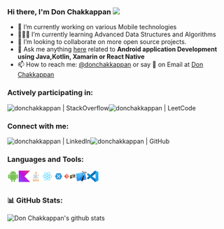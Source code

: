 ### Hi there, I'm Don Chakkappan <img src="https://media.giphy.com/media/hvRJCLFzcasrR4ia7z/giphy.gif" width="25px">

<!--
**donchakkappan/donchakkappan** is a ✨ _special_ ✨ repository because its `README.md` (this file) appears on your GitHub profile. -->

- 📱 I’m currently working on various Mobile technologies
- 👨🏻‍💻 I’m currently learning Advanced Data Structures and Algorithms
- 👥 I’m looking to collaborate on more open source projects.
- 💬 Ask me anything [here](https://github.com/donchakkappan/donchakkappan/issues) related to <b>Android application Development using Java,Kotlin, Xamarin or React Native</b>
- 📫 How to reach me: [@donchakkappan][linkedin] or say 👋 on Email at [Don Chakkappan](mailto:donchakkappan@gmail.com)

### Actively participating in:

[<img align="left" alt="donchakkappan | StackOverflow" src="https://img.shields.io/badge/Stack_Overflow-FE7A16?style=for-the-badge&logo=stack-overflow&logoColor=white" />][stackoverflow]
[<img align="left" alt="donchakkappan | LeetCode" src="https://img.shields.io/badge/-LeetCode-FFA116?style=for-the-badge&logo=LeetCode&logoColor=black" />][leetcode]

<br />

### Connect with me:

[<img align="left" alt="donchakkappan | LinkedIn" src="https://img.shields.io/badge/LinkedIn-0077B5?style=for-the-badge&logo=linkedin&logoColor=white" />][linkedin]
[<img align="left" alt="donchakkappan | GitHub" src="https://img.shields.io/badge/GitHub-100000?style=for-the-badge&logo=github&logoColor=white" />][github]

<br />

### Languages and Tools:
<img align="left" alt="Android" width="26px" src="https://raw.githubusercontent.com/github/explore/80688e429a7d4ef2fca1e82350fe8e3517d3494d/topics/android/android.png" />
<img align="left" alt="Kotlin" width="26px" src="https://raw.githubusercontent.com/github/explore/80688e429a7d4ef2fca1e82350fe8e3517d3494d/topics/kotlin/kotlin.png" />
<img align="left" alt="Java" width="26px" src="https://raw.githubusercontent.com/github/explore/80688e429a7d4ef2fca1e82350fe8e3517d3494d/topics/java/java.png" />
<img align="left" alt="React Native" width="26px" src="https://raw.githubusercontent.com/github/explore/80688e429a7d4ef2fca1e82350fe8e3517d3494d/topics/react-native/react-native.png" />
<img align="left" alt="Xamarin" width="26px" src="https://raw.githubusercontent.com/github/explore/80688e429a7d4ef2fca1e82350fe8e3517d3494d/topics/xamarin/xamarin.png" />
<img align="left" alt="Git" width="26px" src="https://raw.githubusercontent.com/github/explore/80688e429a7d4ef2fca1e82350fe8e3517d3494d/topics/git/git.png" />
<img align="left" alt="XCode" width="26px" src="https://raw.githubusercontent.com/github/explore/80688e429a7d4ef2fca1e82350fe8e3517d3494d/topics/xcode/xcode.png" />
<img align="left" alt="Visual Studio Code" width="26px" src="https://raw.githubusercontent.com/github/explore/80688e429a7d4ef2fca1e82350fe8e3517d3494d/topics/visual-studio-code/visual-studio-code.png" />

<br />
<br />

### 📊 GitHub Stats:
![Don Chakkappan's github stats](https://github-readme-stats.vercel.app/api?username=donchakkappan&show_icons=true&theme=dracula&count_private=true&include_all_commits=true&hide=contribs,issues,stars)

[linkedin]: https://linkedin.com/in/don-chakkappan
[github]: https://github.com/donchakkappan
[stackoverflow]: https://stackoverflow.com/users/2221895/don-chakkappan
[leetcode]: https://leetcode.com/donchakkappan/
